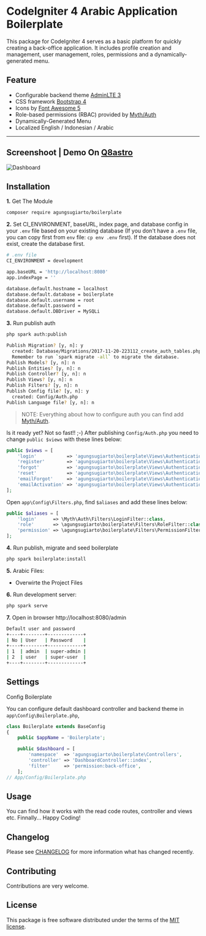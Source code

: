 CodeIgniter 4 Arabic Application Boilerplate 
=====================================
This package for CodeIgniter 4 serves as a basic platform for quickly creating a back-office application. It includes profile creation and management, user management, roles, permissions and a dynamically-generated menu.

Feature
-------
* Configurable backend theme [AdminLTE 3](https://adminlte.io/docs/3.0/)
* CSS framework [Bootstrap 4](https://getbootstrap.com/)
* Icons by [Font Awesome 5](https://fontawesome.com/)
* Role-based permissions (RBAC) provided by [Myth/Auth](https://github.com/lonnieezell/myth-auth)
* Dynamically-Generated Menu
* Localized English / Indonesian / Arabic

------------------------------------------------------------
Screenshoot | Demo On [Q8astro](https://q8astro.com/codeigniter4admin/)
-------------------------------------------------------------------------------
![Dashboard](.github/dashboard.png?raw=true)

Installation
------------

**1.** Get The Module

```bash
composer require agungsugiarto/boilerplate
```

**2.** Set CI_ENVIRONMENT, baseURL, index page, and database config in your `.env` file based on your existing database (If you don't have a `.env` file, you can copy first from `env` file: `cp env .env` first). If the database does not exist, create the database first.

```bash
# .env file
CI_ENVIRONMENT = development

app.baseURL = 'http://localhost:8080'
app.indexPage = ''

database.default.hostname = localhost
database.default.database = boilerplate
database.default.username = root
database.default.password =
database.default.DBDriver = MySQLi
```
**3.** Run publish auth
```bash
php spark auth:publish

Publish Migration? [y, n]: y
  created: Database/Migrations/2017-11-20-223112_create_auth_tables.php
  Remember to run `spark migrate -all` to migrate the database.
Publish Models? [y, n]: n
Publish Entities? [y, n]: n
Publish Controller? [y, n]: n
Publish Views? [y, n]: n
Publish Filters? [y, n]: n
Publish Config file? [y, n]: y
  created: Config/Auth.php
Publish Language file? [y, n]: n
```

> NOTE: Everything about how to configure auth you can find add [Myth/Auth](https://github.com/lonnieezell/myth-auth).


Is it ready yet? Not so fast!! ;-) After publishing `Config/Auth.php` you need to change
`public $views` with these lines below:
```php
public $views = [
    'login'           => 'agungsugiarto\boilerplate\Views\Authentication\login',
    'register'        => 'agungsugiarto\boilerplate\Views\Authentication\register',
    'forgot'          => 'agungsugiarto\boilerplate\Views\Authentication\forgot',
    'reset'           => 'agungsugiarto\boilerplate\Views\Authentication\reset',
    'emailForgot'     => 'agungsugiarto\boilerplate\Views\Authentication\emails\forgot',
    'emailActivation' => 'agungsugiarto\boilerplate\Views\Authentication\emails\activation',
];
```

Open `app\Config\Filters.php`, find `$aliases` and add these lines below:
```php
public $aliases = [
    'login'      => \Myth\Auth\Filters\LoginFilter::class,
    'role'       => \agungsugiarto\boilerplate\Filters\RoleFilter::class,
    'permission' => \agungsugiarto\boilerplate\Filters\PermissionFilter::class,
];
```

**4.** Run publish, migrate and seed boilerplate

```bash
php spark boilerplate:install
```
**5.** Arabic Files:

* Overwirte the Project Files 

**6.** Run development server:
```bash
php spark serve
```

**7.** Open in browser http://localhost:8080/admin
```bash
Default user and password
+----+--------+-------------+
| No | User   | Password    |
+----+--------+-------------+
| 1  | admin  | super-admin |
| 2  | user   | super-user  |
+----+--------+-------------+
```

Settings
--------

Config Boilerplate

You can configure default dashboard controller and backend theme in `app\Config\Boilerplate.php`,

```php
class Boilerplate extends BaseConfig
{
    public $appName = 'Boilerplate';

    public $dashboard = [
        'namespace'  => 'agungsugiarto\boilerplate\Controllers',
        'controller' => 'DashboardController::index',
        'filter'     => 'permission:back-office',
    ];
// App/Config/Boilerplate.php
```

Usage
-----
You can find how it works with the read code routes, controller and views etc. Finnally... Happy Coding!

Changelog
--------
Please see [CHANGELOG](CHANGELOG.md) for more information what has changed recently.

Contributing
------------
Contributions are very welcome.

License
-------

This package is free software distributed under the terms of the [MIT license](LICENSE.md).
